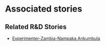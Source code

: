 # Associated stories

<!-- !!DO NOT REMOVE!! start autogenerated hyperlinks -->
## Related R&D Stories
- [Experimenter\-Zambia\-Nampaka Ankumbula](/stories/?doc=Experimenters_ZMB)
<!-- !!DO NOT REMOVE!! end autogenerated hyperlinks -->